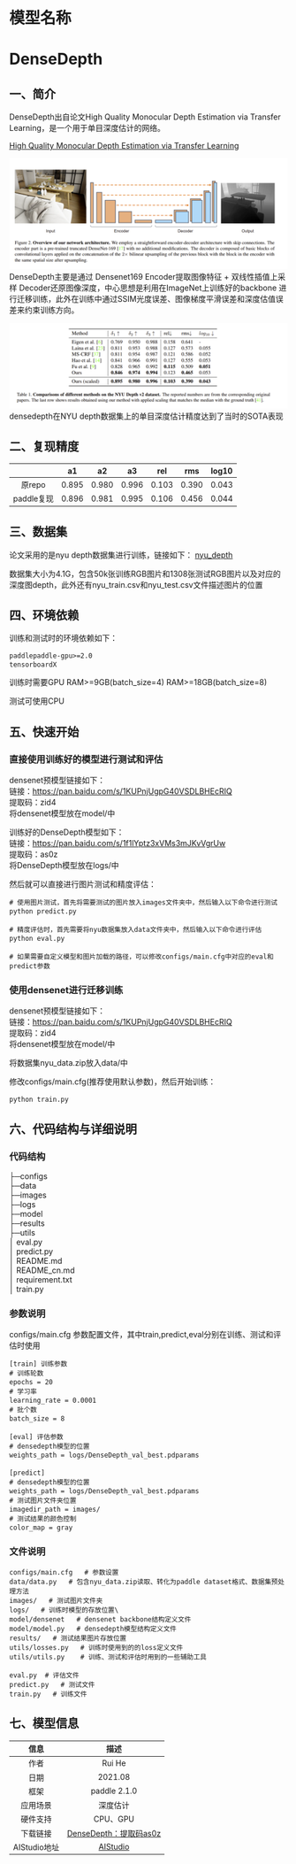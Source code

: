 # 模型名称         
# DenseDepth  
## 一、简介
DenseDepth出自论文High Quality Monocular Depth Estimation via Transfer Learning，是一个用于单目深度估计的网络。

[High Quality Monocular Depth Estimation via Transfer Learning](https://github.com/ialhashim/DenseDepth.git)   

![avatar](./asserts/densedepth.png)
DenseDepth主要是通过 Densenet169 Encoder提取图像特征 + 双线性插值上采样 Decoder还原图像深度，中心思想是利用在ImageNet上训练好的backbone
进行迁移训练，此外在训练中通过SSIM光度误差、图像梯度平滑误差和深度估值误差来约束训练方向。

![avatar](./asserts/densedepth_table.png)
densedepth在NYU depth数据集上的单目深度估计精度达到了当时的SOTA表现
## 二、复现精度
| | a1 | a2 | a3 | rel | rms | log10  
:-----:|:-----:|:-----:|:----------:|:----:|:-----:|:--------:|
原repo | 0.895 | 0.980 | 0.996 | 0.103 | 0.390 | 0.043 |
paddle复现| 0.896 | 0.981 | 0.995 | 0.106 | 0.456 | 0.044 |

## 三、数据集
论文采用的是nyu depth数据集进行训练，链接如下：
[nyu_depth](https://drive.google.com/drive/folders/1TzwfNA5JRFTPO-kHMU___kILmOEodoBo?usp=sharing)

数据集大小为4.1G，包含50k张训练RGB图片和1308张测试RGB图片以及对应的深度图depth，此外还有nyu_train.csv和nyu_test.csv文件描述图片的位置
## 四、环境依赖
训练和测试时的环境依赖如下：  
```
paddlepaddle-gpu>=2.0
tensorboardX
```

训练时需要GPU RAM>=9GB(batch_size=4)   RAM>=18GB(batch_size=8)

测试可使用CPU  

## 五、快速开始
### 直接使用训练好的模型进行测试和评估
densenet预模型链接如下：      
链接：https://pan.baidu.com/s/1KUPnjUgpG40VSDLBHEcRIQ     
提取码：zid4   
将densenet模型放在model/中   

训练好的DenseDepth模型如下：   
链接：https://pan.baidu.com/s/1f1lYptz3xVMs3mJKvVgrUw     
提取码：as0z     
将DenseDepth模型放在logs/中   

然后就可以直接进行图片测试和精度评估：   
```
# 使用图片测试，首先将需要测试的图片放入images文件夹中，然后输入以下命令进行测试
python predict.py

# 精度评估时，首先需要将nyu数据集放入data文件夹中，然后输入以下命令进行评估
python eval.py

# 如果需要自定义模型和图片加载的路径，可以修改configs/main.cfg中对应的eval和predict参数
```
### 使用densenet进行迁移训练
densenet预模型链接如下：      
链接：https://pan.baidu.com/s/1KUPnjUgpG40VSDLBHEcRIQ    
提取码：zid4   
将densenet模型放在model/中   

将数据集nyu_data.zip放入data/中   

修改configs/main.cfg(推荐使用默认参数)，然后开始训练：  
```
python train.py
```

## 六、代码结构与详细说明
### 代码结构
├─configs                          
├─data                         
├─images     
├─logs                          
├─model                          
├─results                         
├─utils                                                
│  eval.py                        
│  predict.py                                           
│  README.md                      
│  README_cn.md                   
│  requirement.txt                
│  train.py                       

### 参数说明
configs/main.cfg 参数配置文件，其中train,predict,eval分别在训练、测试和评估时使用   

```
[train] 训练参数
# 训练轮数
epochs = 20
# 学习率
learning_rate = 0.0001
# 批个数
batch_size = 8

[eval] 评估参数
# densedepth模型的位置
weights_path = logs/DenseDepth_val_best.pdparams

[predict]
# densedepth模型的位置
weights_path = logs/DenseDepth_val_best.pdparams
# 测试图片文件夹位置
imagedir_path = images/
# 测试结果的颜色控制
color_map = gray
```

### 文件说明
```
configs/main.cfg   # 参数设置
data/data.py   # 包含nyu_data.zip读取、转化为paddle dataset格式、数据集预处理方法
images/   # 测试图片文件夹
logs/   # 训练时模型的存放位置\
model/densenet   # densenet backbone结构定义文件
model/model.py   # densedepth模型结构定义文件
results/   # 测试结果图片存放位置
utils/losses.py   # 训练时使用到的的loss定义文件
utils/utils.py    # 训练、测试和评估时用到的一些辅助工具

eval.py  # 评估文件
predict.py   # 测试文件
train.py   # 训练文件
```

## 七、模型信息
| 信息 | 描述 |
:-----:|:-----:|
作者 | Rui He | 
日期| 2021.08 |
框架| paddle 2.1.0 |
应用场景| 深度估计 |
硬件支持| CPU、GPU |
下载链接| [DenseDepth：提取码as0z](https://pan.baidu.com/s/1f1lYptz3xVMs3mJKvVgrUw) |
AIStudio地址| [AIStudio](https://aistudio.baidu.com/aistudio/projectdetail/2321542) |